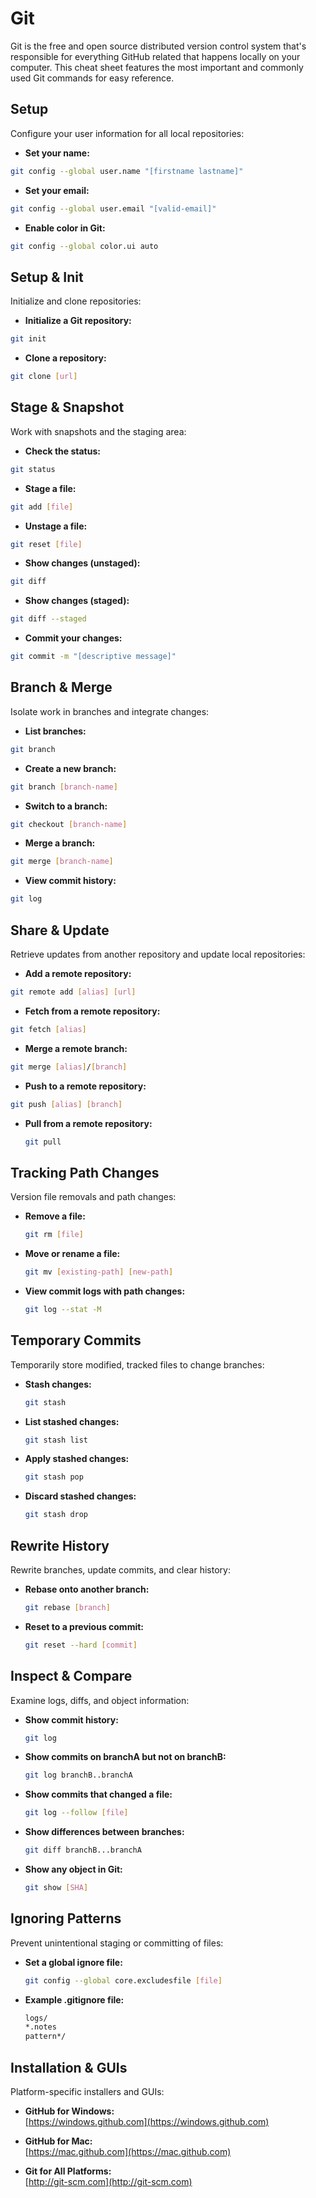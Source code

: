 # Git

Git is the free and open source distributed version control system that's responsible for everything GitHub related that happens locally on your computer. This cheat sheet features the most important and commonly used Git commands for easy reference.

## Setup

Configure your user information for all local repositories:

- **Set your name:**

```bash
git config --global user.name "[firstname lastname]"
```

- **Set your email:**

```bash
git config --global user.email "[valid-email]"
```

- **Enable color in Git:**

```bash
git config --global color.ui auto
```

## Setup & Init

Initialize and clone repositories:

- **Initialize a Git repository:**

```bash
git init
```

- **Clone a repository:**

```bash
git clone [url]
```

## Stage & Snapshot

Work with snapshots and the staging area:

- **Check the status:**

```bash
git status
```

- **Stage a file:**

```bash
git add [file]
```

- **Unstage a file:**

```bash
git reset [file]
```

- **Show changes (unstaged):**

```bash
git diff
```

- **Show changes (staged):**

```bash
git diff --staged
```

- **Commit your changes:**

```bash
git commit -m "[descriptive message]"
```

## Branch & Merge

Isolate work in branches and integrate changes:

- **List branches:**

```bash
git branch
```

- **Create a new branch:**

```bash
git branch [branch-name]
```

- **Switch to a branch:**

```bash
git checkout [branch-name]
```

- **Merge a branch:**

```bash
git merge [branch-name]
```

- **View commit history:**

```bash
git log
```

## Share & Update

Retrieve updates from another repository and update local repositories:

- **Add a remote repository:**

```bash
git remote add [alias] [url]
```

- **Fetch from a remote repository:**

```bash
git fetch [alias]
```

- **Merge a remote branch:**

```bash
git merge [alias]/[branch]
```

- **Push to a remote repository:**

```bash
git push [alias] [branch]
```

- **Pull from a remote repository:**

  ```bash
  git pull
  ```

## Tracking Path Changes

Version file removals and path changes:

- **Remove a file:**

  ```bash
  git rm [file]
  ```

- **Move or rename a file:**

  ```bash
  git mv [existing-path] [new-path]
  ```

- **View commit logs with path changes:**

  ```bash
  git log --stat -M
  ```

## Temporary Commits

Temporarily store modified, tracked files to change branches:

- **Stash changes:**

  ```bash
  git stash
  ```

- **List stashed changes:**

  ```bash
  git stash list
  ```

- **Apply stashed changes:**

  ```bash
  git stash pop
  ```

- **Discard stashed changes:**

  ```bash
  git stash drop
  ```

## Rewrite History

Rewrite branches, update commits, and clear history:

- **Rebase onto another branch:**

  ```bash
  git rebase [branch]
  ```

- **Reset to a previous commit:**

  ```bash
  git reset --hard [commit]
  ```

## Inspect & Compare

Examine logs, diffs, and object information:

- **Show commit history:**

  ```bash
  git log
  ```

- **Show commits on branchA but not on branchB:**

  ```bash
  git log branchB..branchA
  ```

- **Show commits that changed a file:**

  ```bash
  git log --follow [file]
  ```

- **Show differences between branches:**

  ```bash
  git diff branchB...branchA
  ```

- **Show any object in Git:**

  ```bash
  git show [SHA]
  ```

## Ignoring Patterns

Prevent unintentional staging or committing of files:

- **Set a global ignore file:**

  ```bash
  git config --global core.excludesfile [file]
  ```

- **Example .gitignore file:**

  ```bash
  logs/
  *.notes
  pattern*/
  ```

## Installation & GUIs

Platform-specific installers and GUIs:

- **GitHub for Windows:**  
  [https://windows.github.com](https://windows.github.com)

- **GitHub for Mac:**  
  [https://mac.github.com](https://mac.github.com)

- **Git for All Platforms:**  
  [http://git-scm.com](http://git-scm.com)
